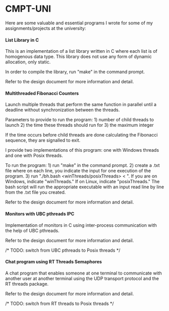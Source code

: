 # CMPT-UNI
  Here are some valuable and essential programs I wrote for some of my assignments/projects at the university:

#### List Library in C
  This is an implementation of a list library written in C where each list is of homogenous data type. This library does not use any form of dynamic allocation, only static.
  
  In order to compile the library, run "make" in the command prompt.

  Refer to the design document for more information and detail.

#### Multithreaded Fibonacci Counters
  Launch multiple threads that perform the same function in parallel until a deadline without synchronization between the threads. 

  Parameters to provide to run the program:
    1) number of child threads to launch
    2) the time these threads should run for
    3) the maximum integer

  If the time occurs before child threads are done calculating the Fibonacci sequence, they are signalled to exit.

  I provide two implementations of this program: one with Windows threads and one with Posix threads.
  
  To run the program:
    1) run "make" in the command prompt.
    2) create a .txt file where on each line, you indicate the input for one execution of the program.
    3) run "./bh.bash <winThreads/posixThreads> < <path-to-the-txt-input-file>". If you are on Windows, indicate "winThreads." If on Linux, indicate "posixThreads." The bash script will run the appropriate executable with an input read line by line from the .txt file you created.

  Refer to the design document for more information and detail.

#### Monitors with UBC pthreads IPC
  Implementation of monitors in C using inter-process communication with the help of UBC pthreads.
  
  Refer to the design document for more information and detail.
  
  /* TODO: switch from UBC pthreads to Posix threads */
  
#### Chat program using RT Threads Semaphores
  A chat program that enables someone at one terminal to communicate with another user at another terminal using the UDP transport protocol and the RT threads package.
  
  Refer to the design document for more information and detail.
  
  /* TODO: switch from RT threads to Posix threads */
  

